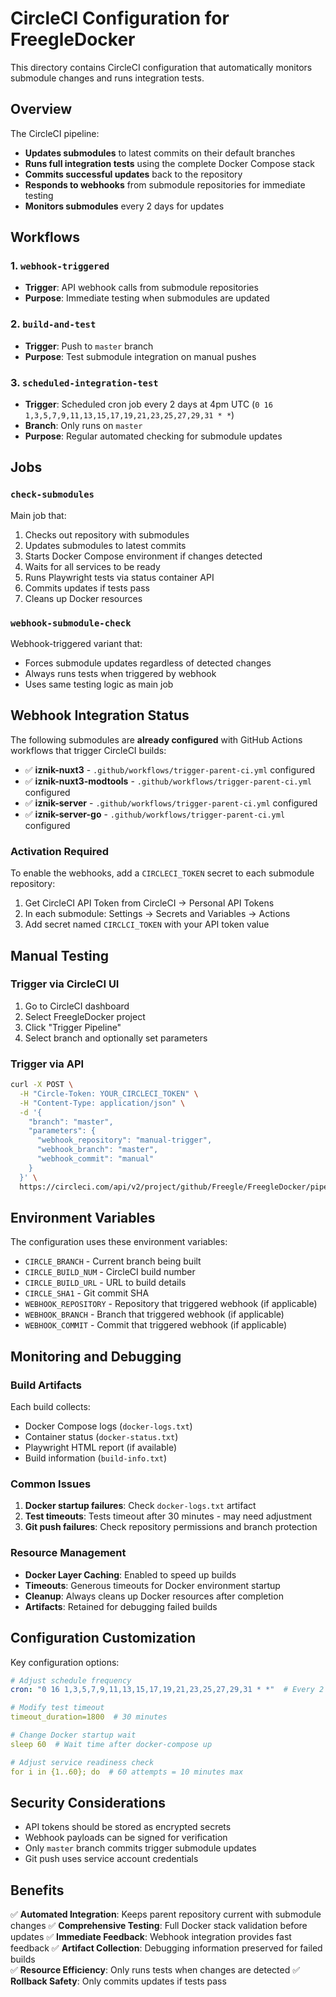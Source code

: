 # CircleCI Configuration for FreegleDocker

This directory contains CircleCI configuration that automatically monitors submodule changes and runs integration tests.

## Overview

The CircleCI pipeline:
- **Updates submodules** to latest commits on their default branches
- **Runs full integration tests** using the complete Docker Compose stack
- **Commits successful updates** back to the repository
- **Responds to webhooks** from submodule repositories for immediate testing
- **Monitors submodules** every 2 days for updates 

## Workflows

### 1. `webhook-triggered`
- **Trigger**: API webhook calls from submodule repositories
- **Purpose**: Immediate testing when submodules are updated

### 2. `build-and-test`
- **Trigger**: Push to `master` branch
- **Purpose**: Test submodule integration on manual pushes

### 3. `scheduled-integration-test`
- **Trigger**: Scheduled cron job every 2 days at 4pm UTC (`0 16 1,3,5,7,9,11,13,15,17,19,21,23,25,27,29,31 * *`)
- **Branch**: Only runs on `master`
- **Purpose**: Regular automated checking for submodule updates

## Jobs

### `check-submodules`
Main job that:
1. Checks out repository with submodules
2. Updates submodules to latest commits
3. Starts Docker Compose environment if changes detected
4. Waits for all services to be ready
5. Runs Playwright tests via status container API
6. Commits updates if tests pass
7. Cleans up Docker resources

### `webhook-submodule-check`
Webhook-triggered variant that:
- Forces submodule updates regardless of detected changes
- Always runs tests when triggered by webhook
- Uses same testing logic as main job

## Webhook Integration Status

The following submodules are **already configured** with GitHub Actions workflows that trigger CircleCI builds:

- ✅ **iznik-nuxt3** - `.github/workflows/trigger-parent-ci.yml` configured
- ✅ **iznik-nuxt3-modtools** - `.github/workflows/trigger-parent-ci.yml` configured  
- ✅ **iznik-server** - `.github/workflows/trigger-parent-ci.yml` configured
- ✅ **iznik-server-go** - `.github/workflows/trigger-parent-ci.yml` configured

### Activation Required

To enable the webhooks, add a `CIRCLECI_TOKEN` secret to each submodule repository:

1. Get CircleCI API Token from CircleCI → Personal API Tokens
2. In each submodule: Settings → Secrets and Variables → Actions
3. Add secret named `CIRCLCI_TOKEN` with your API token value

## Manual Testing

### Trigger via CircleCI UI
1. Go to CircleCI dashboard
2. Select FreegleDocker project  
3. Click "Trigger Pipeline"
4. Select branch and optionally set parameters

### Trigger via API
```bash
curl -X POST \
  -H "Circle-Token: YOUR_CIRCLECI_TOKEN" \
  -H "Content-Type: application/json" \
  -d '{
    "branch": "master",
    "parameters": {
      "webhook_repository": "manual-trigger",
      "webhook_branch": "master", 
      "webhook_commit": "manual"
    }
  }' \
  https://circleci.com/api/v2/project/github/Freegle/FreegleDocker/pipeline
```

## Environment Variables

The configuration uses these environment variables:

- `CIRCLE_BRANCH` - Current branch being built
- `CIRCLE_BUILD_NUM` - CircleCI build number
- `CIRCLE_BUILD_URL` - URL to build details
- `CIRCLE_SHA1` - Git commit SHA
- `WEBHOOK_REPOSITORY` - Repository that triggered webhook (if applicable)
- `WEBHOOK_BRANCH` - Branch that triggered webhook (if applicable)
- `WEBHOOK_COMMIT` - Commit that triggered webhook (if applicable)

## Monitoring and Debugging

### Build Artifacts
Each build collects:
- Docker Compose logs (`docker-logs.txt`)
- Container status (`docker-status.txt`)
- Playwright HTML report (if available)
- Build information (`build-info.txt`)

### Common Issues

1. **Docker startup failures**: Check `docker-logs.txt` artifact
2. **Test timeouts**: Tests timeout after 30 minutes - may need adjustment
3. **Git push failures**: Check repository permissions and branch protection

### Resource Management

- **Docker Layer Caching**: Enabled to speed up builds
- **Timeouts**: Generous timeouts for Docker environment startup
- **Cleanup**: Always cleans up Docker resources after completion
- **Artifacts**: Retained for debugging failed builds

## Configuration Customization

Key configuration options:

```yaml
# Adjust schedule frequency
cron: "0 16 1,3,5,7,9,11,13,15,17,19,21,23,25,27,29,31 * *"  # Every 2 days at 4pm UTC

# Modify test timeout  
timeout_duration=1800  # 30 minutes

# Change Docker startup wait
sleep 60  # Wait time after docker-compose up

# Adjust service readiness check
for i in {1..60}; do  # 60 attempts = 10 minutes max
```

## Security Considerations

- API tokens should be stored as encrypted secrets
- Webhook payloads can be signed for verification
- Only `master` branch commits trigger submodule updates
- Git push uses service account credentials

## Benefits

✅ **Automated Integration**: Keeps parent repository current with submodule changes
✅ **Comprehensive Testing**: Full Docker stack validation before updates
✅ **Immediate Feedback**: Webhook integration provides fast feedback
✅ **Artifact Collection**: Debugging information preserved for failed builds  
✅ **Resource Efficiency**: Only runs tests when changes are detected
✅ **Rollback Safety**: Only commits updates if tests pass